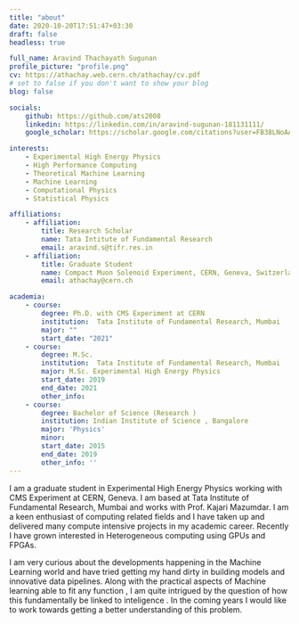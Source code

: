 ```yaml
---
title: "about"
date: 2020-10-20T17:51:47+03:30
draft: false
headless: true

full_name: Aravind Thachayath Sugunan
profile_picture: "profile.png"
cv: https://athachay.web.cern.ch/athachay/cv.pdf
# set to false if you don't want to show your blog
blog: false

socials:
    github: https://github.com/ats2008
    linkedin: https://linkedin.com/in/aravind-sugunan-181131111/
    google_scholar: https://scholar.google.com/citations?user=FB38LNoAAAAJ&hl=en

interests:
    - Experimental High Energy Physics
    - High Performance Computing
    - Theoretical Machine Learning
    - Machine Learning
    - Computational Physics
    - Statistical Physics

affiliations:
    - affiliation:
        title: Research Scholar
        name: Tata Intitute of Fundamental Research 
        email: aravind.s@tifr.res.in
    - affiliation:
        title: Graduate Student
        name: Compact Muon Solenoid Experiment, CERN, Geneva, Switzerland
        email: athachay@cern.ch

academia:
    - course:
        degree: Ph.D. with CMS Experiment at CERN 
        institution:  Tata Institute of Fundamental Research, Mumbai
        major: ""
        start_date: "2021"
    - course:
        degree: M.Sc.
        institution:  Tata Institute of Fundamental Research, Mumbai
        major: M.Sc. Experimental High Energy Physics 
        start_date: 2019
        end_date: 2021
        other_info: 
    - course:
        degree: Bachelor of Science (Research )
        institution: Indian Institute of Science , Bangalore
        major: 'Physics'
        minor: 
        start_date: 2015
        end_date: 2019
        other_info: ''
---
```



I am a graduate student in Experimental High Energy Physics working with CMS Experiment at CERN, Geneva. I am based at Tata Institute of Fundamental Research, Mumbai and works with Prof. Kajari Mazumdar. I am a keen enthusiast of computing related fields and I have taken up and delivered many compute intensive projects in my academic career. Recently I have grown interested in Heterogeneous computing using GPUs and FPGAs.

I am very curious about the developments happening in the Machine Learning world and have tried getting my hand dirty in building models and innovative data pipelines. Along with the practical aspects of Machine learning able to fit any function , I am quite intrigued by the question of how this fundamentally be linked to inteligence . In the coming years I would like to work towards getting a better understanding of this problem.

